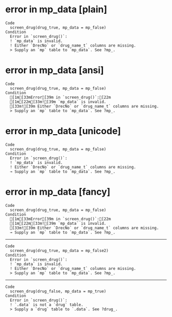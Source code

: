 # error in mp_data [plain]

    Code
      screen_drug(drug_true, mp_data = mp_false)
    Condition
      Error in `screen_drug()`:
      ! `mp_data` is invalid.
      ! Either `DrecNo` or `drug_name_t` columns are missing.
      > Supply an `mp` table to `mp_data`. See ?mp_.

# error in mp_data [ansi]

    Code
      screen_drug(drug_true, mp_data = mp_false)
    Condition
      [1m[33mError[39m in `screen_drug()`:[22m
      [1m[22m[33m![39m `mp_data` is invalid.
      [33m![39m Either `DrecNo` or `drug_name_t` columns are missing.
      > Supply an `mp` table to `mp_data`. See ?mp_.

# error in mp_data [unicode]

    Code
      screen_drug(drug_true, mp_data = mp_false)
    Condition
      Error in `screen_drug()`:
      ! `mp_data` is invalid.
      ! Either `DrecNo` or `drug_name_t` columns are missing.
      → Supply an `mp` table to `mp_data`. See ?mp_.

# error in mp_data [fancy]

    Code
      screen_drug(drug_true, mp_data = mp_false)
    Condition
      [1m[33mError[39m in `screen_drug()`:[22m
      [1m[22m[33m![39m `mp_data` is invalid.
      [33m![39m Either `DrecNo` or `drug_name_t` columns are missing.
      → Supply an `mp` table to `mp_data`. See ?mp_.

---

    Code
      screen_drug(drug_true, mp_data = mp_false2)
    Condition
      Error in `screen_drug()`:
      ! `mp_data` is invalid.
      ! Either `DrecNo` or `drug_name_t` columns are missing.
      > Supply an `mp` table to `mp_data`. See ?mp_.

---

    Code
      screen_drug(drug_false, mp_data = mp_true)
    Condition
      Error in `screen_drug()`:
      ! `.data` is not a `drug` table.
      > Supply a `drug` table to `.data`. See ?drug_.

